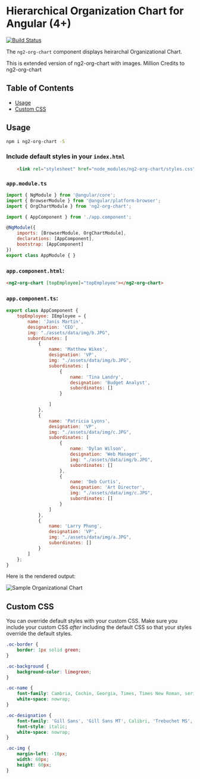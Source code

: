 # Hierarchical Organization Chart for Angular (4+)
[![Build Status](https://travis-ci.org/nulldev07/org-chart.svg?branch=master)](https://travis-ci.org/nulldev07/org-chart)

The `ng2-org-chart` component displays heirarchal Organizational Chart.

This is extended version of ng2-org-chart with images. Million Credits to ng2-org-chart

## Table of Contents

 * [Usage](#usage)
 * [Custom CSS](#custom-css)

## Usage
```bash
npm i ng2-org-chart -S
```

### Include default styles in your `index.html`
```html
	<link rel="stylesheet" href="node_modules/ng2-org-chart/styles.css">
```

### `app.module.ts`
```js
import { NgModule } from '@angular/core';
import { BrowserModule } from '@angular/platform-browser';
import { OrgChartModule } from 'ng2-org-chart';

import { AppComponent } from './app.component';

@NgModule({
    imports: [BrowserModule, OrgChartModule],
    declarations: [AppComponent],
    bootstrap: [AppComponent]
})
export class AppModule { }
```

### `app.component.html`:
```html
<ng2-org-chart [topEmployee]="topEmployee"></ng2-org-chart>
```

### `app.component.ts`:
```js
export class AppComponent {
    topEmployee: IEmployee = {
        name: 'Janis Martin',
        designation: 'CEO',
		img: "./assets/data/img/b.JPG",
        subordinates: [
            {
                name: 'Matthew Wikes',
                designation: 'VP',
				img: "./assets/data/img/b.JPG",
                subordinates: [
                    {
                        name: 'Tina Landry',
                        designation: 'Budget Analyst',
                        subordinates: []
                    }

                ]
            },
            {
                name: 'Patricia Lyons',
                designation: 'VP',
				img: "./assets/data/img/c.JPG",
                subordinates: [
                    {
                        name: 'Dylan Wilson',
                        designation: 'Web Manager',
						img: "./assets/data/img/b.JPG",
                        subordinates: []
                    },
                    {
                        name: 'Deb Curtis',
                        designation: 'Art Director',
						img: "./assets/data/img/c.JPG",
                        subordinates: []
                    }
                ]
            },
            {
                name: 'Larry Phung',
                designation: 'VP',
				img: "./assets/data/img/a.JPG",
                subordinates: []
            }
        ]
    };
}
```

Here is the rendered output:

![Sample Organizational Chart](https://raw.githubusercontent.com/mkarci26/org-chart/master/org-chart.JPG)

## Custom CSS
You can override default styles with your custom CSS. Make sure you include your custom CSS *after* including the default CSS so that your styles override the default styles.
```css
.oc-border {
	border: 1px solid green;
}

.oc-background {
	background-color: limegreen;
}

.oc-name {
	font-family: Cambria, Cochin, Georgia, Times, Times New Roman, serif;
	white-space: nowrap;
}

.oc-designation {
	font-family: 'Gill Sans', 'Gill Sans MT', Calibri, 'Trebuchet MS', sans-serif;
	font-style: italic;
	white-space: nowrap;
}

.oc-img {
	margin-left: -10px;
    width: 60px;
    height: 60px;
}
```
